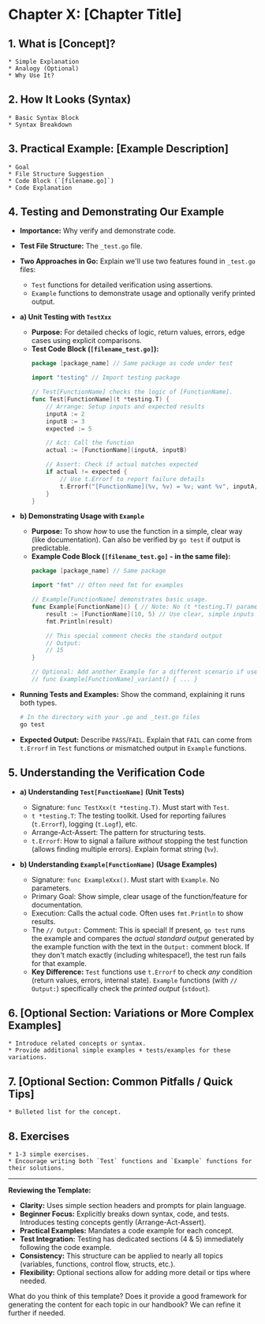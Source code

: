 # Chapter X: [Chapter Title]

## 1. What is [Concept]?
    * Simple Explanation
    * Analogy (Optional)
    * Why Use It?

## 2. How It Looks (Syntax)
    * Basic Syntax Block
    * Syntax Breakdown

## 3. Practical Example: [Example Description]
    * Goal
    * File Structure Suggestion
    * Code Block (`[filename.go]`)
    * Code Explanation

## 4. Testing and Demonstrating Our Example

* **Importance:** Why verify and demonstrate code.
* **Test File Structure:** The `_test.go` file.
* **Two Approaches in Go:** Explain we'll use two features found in `_test.go` files:
    * `Test` functions for detailed verification using assertions.
    * `Example` functions to demonstrate usage and optionally verify printed output.

* **a) Unit Testing with `TestXxx`**
    * **Purpose:** For detailed checks of logic, return values, errors, edge cases using explicit comparisons.
    * **Test Code Block (`[filename_test.go]`):**
        ```go
        package [package_name] // Same package as code under test

        import "testing" // Import testing package

        // Test[FunctionName] checks the logic of [FunctionName].
        func Test[FunctionName](t *testing.T) {
            // Arrange: Setup inputs and expected results
            inputA := 2
            inputB := 3
            expected := 5

            // Act: Call the function
            actual := [FunctionName](inputA, inputB)

            // Assert: Check if actual matches expected
            if actual != expected {
                // Use t.Errorf to report failure details
                t.Errorf("[FunctionName](%v, %v) = %v; want %v", inputA, inputB, actual, expected)
            }
        }
        ```

* **b) Demonstrating Usage with `Example`**
    * **Purpose:** To show *how* to use the function in a simple, clear way (like documentation). Can also be verified by `go test` if output is predictable.
    * **Example Code Block (`[filename_test.go]` - in the same file):**
        ```go
        package [package_name] // Same package

        import "fmt" // Often need fmt for examples

        // Example[FunctionName] demonstrates basic usage.
        func Example[FunctionName]() { // Note: No (t *testing.T) parameter
        	result := [FunctionName](10, 5) // Use clear, simple inputs
        	fmt.Println(result)

        	// This special comment checks the standard output
        	// Output:
        	// 15
        }

        // Optional: Add another Example for a different scenario if useful
        // func Example[FunctionName]_variant() { ... }
        ```

* **Running Tests and Examples:** Show the command, explaining it runs both types.
    ```bash
    # In the directory with your .go and _test.go files
    go test
    ```
* **Expected Output:** Describe `PASS`/`FAIL`. Explain that `FAIL` can come from `t.Errorf` in `Test` functions *or* mismatched output in `Example` functions.

## 5. Understanding the Verification Code

* **a) Understanding `Test[FunctionName]` (Unit Tests)**
    * Signature: `func TestXxx(t *testing.T)`. Must start with `Test`.
    * `t *testing.T`: The testing toolkit. Used for reporting failures (`t.Errorf`), logging (`t.Logf`), etc.
    * Arrange-Act-Assert: The pattern for structuring tests.
    * `t.Errorf`: How to signal a failure *without* stopping the test function (allows finding multiple errors). Explain format string (`%v`).

* **b) Understanding `Example[FunctionName]` (Usage Examples)**
    * Signature: `func ExampleXxx()`. Must start with `Example`. No parameters.
    * Primary Goal: Show simple, clear usage of the function/feature for documentation.
    * Execution: Calls the actual code. Often uses `fmt.Println` to show results.
    * The `// Output:` Comment: This is special! If present, `go test` runs the example and compares the *actual standard output* generated by the example function with the text in the `Output:` comment block. If they don't match exactly (including whitespace!), the test run fails for that example.
    * **Key Difference:** `Test` functions use `t.Errorf` to check *any* condition (return values, errors, internal state). `Example` functions (with `// Output:`) specifically check the *printed output* (`stdout`).

## 6. [Optional Section: Variations or More Complex Examples]
    * Introduce related concepts or syntax.
    * Provide additional simple examples + tests/examples for these variations.

## 7. [Optional Section: Common Pitfalls / Quick Tips]
    * Bulleted list for the concept.

## 8. Exercises
    * 1-3 simple exercises.
    * Encourage writing both `Test` functions and `Example` functions for their solutions.


---

**Reviewing the Template:**

* **Clarity:** Uses simple section headers and prompts for plain language.
* **Beginner Focus:** Explicitly breaks down syntax, code, and tests. Introduces testing concepts gently (Arrange-Act-Assert).
* **Practical Examples:** Mandates a code example for each concept.
* **Test Integration:** Testing has dedicated sections (4 & 5) immediately following the code example.
* **Consistency:** This structure can be applied to nearly all topics (variables, functions, control flow, structs, etc.).
* **Flexibility:** Optional sections allow for adding more detail or tips where needed.

What do you think of this template? Does it provide a good framework for generating the content for each topic in our handbook? We can refine it further if needed.